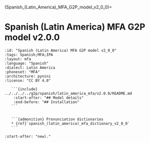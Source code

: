 
(Spanish_(Latin_America)_MFA_G2P_model_v2_0_0)=
# Spanish (Latin America) MFA G2P model v2.0.0

``````{g2p} Spanish (Latin America) MFA G2P model v2.0.0
:id: "Spanish (Latin America) MFA G2P model v2_0_0"
:tags: Spanish;MFA;IPA
:layout: mfa
:language: "Spanish"
:dialect: Latin America
:phoneset: "MFA"
:architecture: pynini
:license: "CC BY 4.0"

   ```{include} ../../../../g2p/spanish/latin_america_mfa/v2.0.0/README.md
    :start-after: "## Model details"
    :end-before: "## Installation"
   ```


   ```{admonition} Pronunciation dictionaries
   * {ref}`spanish_(latin_america)_mfa_dictionary_v2_0_0`
   ```
``````

```{include} ../../../../g2p/spanish/latin_america_mfa/v2.0.0/README.md
:start-after: "new)."
```
